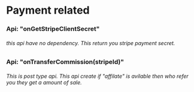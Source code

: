 # Payment related

### Api: "onGetStripeClientSecret"

###### this api have no dependency. This return you stripe payment secret.

### Api: "onTransferCommission(stripeId)"

###### This is post type api. This api create if "affilate" is avilable then who refer you they get a amount of sale.
